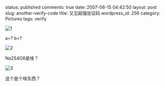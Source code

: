 status: published
comments: true
date: 2007-06-15 04:42:50
layout: post
slug: another-verify-code
title: 又见超强验证码
wordpress_id: 256
category: Pictures
tags: verify

![1](http://photo8.yupoo.com/20070615/044009_1730707984.jpg)

a=? b=?

![2](http://photo6.yupoo.com/20070615/044009_1797575761.jpg)

Na2S4O6是啥？

![3](http://photo8.yupoo.com/20070615/044010_1196541693.jpg)

这个是个啥东西？

